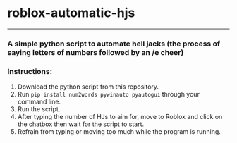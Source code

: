 # roblox-automatic-hjs

* * *

### A simple python script to automate hell jacks (the process of saying letters of numbers followed by an /e cheer)

### Instructions:

1.  Download the python script from this repository.
2.  Run `pip install num2words pywinauto pyautogui` through your command line.
3.  Run the script.
4.  After typing the number of HJs to aim for, move to Roblox and click on the chatbox then wait for the script to start.
5. Refrain from typing or moving too much while the program is running.
